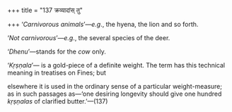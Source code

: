 +++
title = "137 क्रव्यादांस् तु"

+++
‘*Carnivorous animals*’—*e.g*., the hyena, the lion and so forth.

‘*Not carnivorous*’—*e.g*., the several species of the deer.

‘*Dhenu*’—stands for the *cow* only.

‘*Kṛṣṇala*’— is a gold-piece of a definite weight. The term has this
technical meaning in treatises on Fines; but

elsewhere it is used in the ordinary sense of a particular
weight-measure; as in such passages as—‘one desiring longevity should
give one hundred *kṛṣṇalas* of clarified butter.’—(137)


